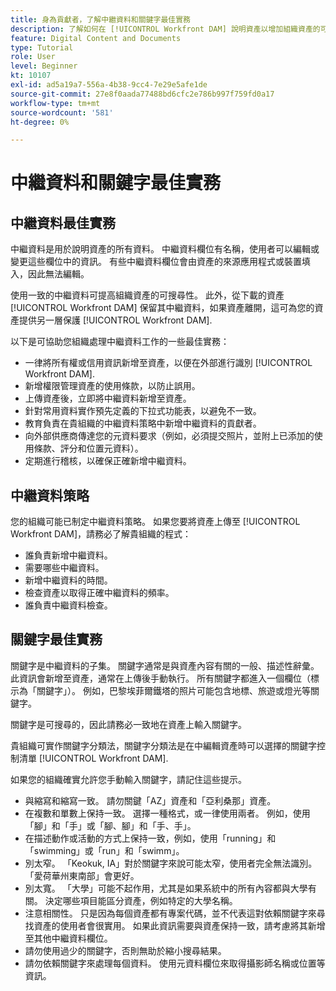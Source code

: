 ```yaml
---
title: 身為貢獻者，了解中繼資料和關鍵字最佳實務
description: 了解如何在 [!UICONTROL Workfront DAM] 說明資產以增加組織資產的可搜尋性。
feature: Digital Content and Documents
type: Tutorial
role: User
level: Beginner
kt: 10107
exl-id: ad5a19a7-556a-4b38-9cc4-7e29e5afe1de
source-git-commit: 27e8f0aada77488bd6cfc2e786b997f759fd0a17
workflow-type: tm+mt
source-wordcount: '581'
ht-degree: 0%

---
```


# 中繼資料和關鍵字最佳實務

## 中繼資料最佳實務

中繼資料是用於說明資產的所有資料。 中繼資料欄位有名稱，使用者可以編輯或變更這些欄位中的資訊。 有些中繼資料欄位會由資產的來源應用程式或裝置填入，因此無法編輯。

使用一致的中繼資料可提高組織資產的可搜尋性。 此外，從下載的資產 [!UICONTROL Workfront DAM] 保留其中繼資料，如果資產離開，這可為您的資產提供另一層保護 [!UICONTROL Workfront DAM].

以下是可協助您組織處理中繼資料工作的一些最佳實務：

* 一律將所有權或信用資訊新增至資產，以便在外部進行識別 [!UICONTROL Workfront DAM].
* 新增權限管理資產的使用條款，以防止誤用。
* 上傳資產後，立即將中繼資料新增至資產。
* 針對常用資料實作預先定義的下拉式功能表，以避免不一致。
* 教育負責在貴組織的中繼資料策略中新增中繼資料的貢獻者。
* 向外部供應商傳達您的元資料要求（例如，必須提交照片，並附上已添加的使用條款、評分和位置元資料）。
* 定期進行稽核，以確保正確新增中繼資料。

## 中繼資料策略

您的組織可能已制定中繼資料策略。 如果您要將資產上傳至 [!UICONTROL Workfront DAM]，請務必了解貴組織的程式：

* 誰負責新增中繼資料。
* 需要哪些中繼資料。
* 新增中繼資料的時間。
* 檢查資產以取得正確中繼資料的頻率。
* 誰負責中繼資料檢查。

## 關鍵字最佳實務

關鍵字是中繼資料的子集。 關鍵字通常是與資產內容有關的一般、描述性辭彙。 此資訊會新增至資產，通常在上傳後手動執行。 所有關鍵字都進入一個欄位（標示為「關鍵字」）。 例如，巴黎埃菲爾鐵塔的照片可能包含地標、旅遊或燈光等關鍵字。

關鍵字是可搜尋的，因此請務必一致地在資產上輸入關鍵字。

貴組織可實作關鍵字分類法，關鍵字分類法是在中編輯資產時可以選擇的關鍵字控制清單 [!UICONTROL Workfront DAM].

如果您的組織確實允許您手動輸入關鍵字，請記住這些提示。

* 與縮寫和縮寫一致。 請勿關鍵「AZ」資產和「亞利桑那」資產。
* 在複數和單數上保持一致。 選擇一種格式，或一律使用兩者。 例如，使用「腳」和「手」或「腳、腳」和「手、手」。
* 在描述動作或活動的方式上保持一致，例如，使用「running」和「swimming」或「run」和「swimm」。
* 別太窄。 「Keokuk, IA」對於關鍵字來說可能太窄，使用者完全無法識別。 「愛荷華州東南部」會更好。
* 別太寬。 「大學」可能不起作用，尤其是如果系統中的所有內容都與大學有關。 決定哪些項目能區分資產，例如特定的大學名稱。
* 注意相關性。 只是因為每個資產都有專案代碼，並不代表這對依賴關鍵字來尋找資產的使用者會很實用。 如果此資訊需要與資產保持一致，請考慮將其新增至其他中繼資料欄位。
* 請勿使用過少的關鍵字，否則無助於縮小搜尋結果。
* 請勿依賴關鍵字來處理每個資料。 使用元資料欄位來取得攝影師名稱或位置等資訊。
